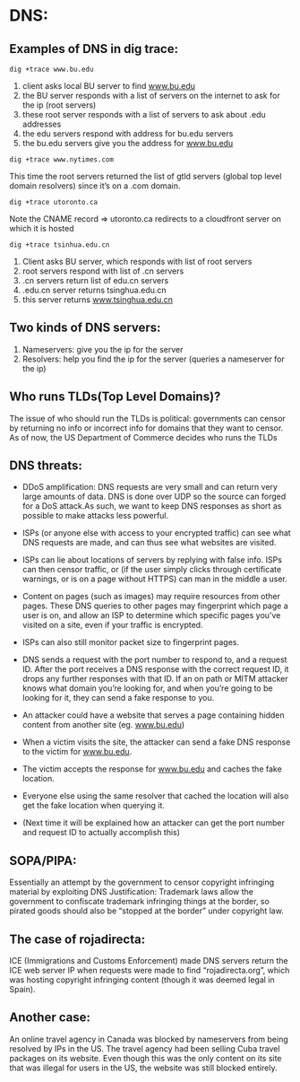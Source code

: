 # DNS:
## Examples of DNS in dig trace:
`dig +trace www.bu.edu`


1. client asks local BU server to find www.bu.edu
2. the BU server responds with a list of servers on the internet to ask for the ip (root servers)
3. these root server responds with a list of servers to ask about .edu addresses
4. the edu servers respond with address for bu.edu servers
5. the bu.edu servers give you the address for www.bu.edu

`dig +trace www.nytimes.com`

This time the root servers returned the list of gtld servers (global top level domain resolvers) since it’s on a .com domain.

`dig +trace utoronto.ca`

Note the CNAME record => utoronto.ca redirects to a cloudfront server on which it is hosted

`dig +trace tsinhua.edu.cn`

1. Client asks BU server, which responds with list of root servers
2. root servers respond with list of .cn servers
3. .cn servers return list of edu.cn servers
4. .edu.cn server returns tsinghua.edu.cn
5. this server returns www.tsinghua.edu.cn

## Two kinds of DNS servers:
1. Nameservers: give you the ip for the server
2. Resolvers: help you find the ip for the server (queries a nameserver for the ip)

## Who runs TLDs(Top Level Domains)?
The issue of who should run the TLDs is political: governments can censor by returning no info or incorrect info for domains that they want to censor.\
As of now, the US Department of Commerce decides who runs the TLDs


## DNS threats:
* DDoS amplification: DNS requests are very small and can return very large amounts of data. DNS is done over UDP so the source can forged for a DoS attack.As such, we want to keep DNS responses as short as possible to make attacks less powerful.

* ISPs (or anyone else with access to your encrypted traffic) can see what DNS requests are made, and can thus see what websites are visited.
* ISPs can lie about locations of servers by replying with false info. ISPs can then censor traffic, or (if the user simply clicks through certificate warnings, or is on a page without HTTPS) can man in the middle a user.
* Content on pages (such as images) may require resources from other pages. These DNS queries to other pages may fingerprint which page a user is on, and allow an ISP to determine which specific pages you’ve visited on a site, even if your traffic is encrypted.
* ISPs can also still monitor packet size to fingerprint pages.

* DNS sends a request with the port number to respond to, and a request ID. After the port receives a DNS response with the correct request ID, it drops any further responses with that ID. If an on path or MITM attacker knows what domain you’re looking for, and when you’re going to be looking for it, they can send a fake response to you.

* An attacker could have a website that serves a page containing hidden content from another site (eg. www.bu.edu)
* When a victim visits the site, the attacker can send a fake DNS response to the victim for www.bu.edu.
* The victim accepts the response for www.bu.edu and caches the fake location.
* Everyone else using the same resolver that cached the location will also get the fake location when querying it.
* (Next time it will be explained how an attacker can get the port number and request ID to actually accomplish this)

## SOPA/PIPA:
Essentially an attempt by the government to censor copyright infringing material by exploiting DNS
Justification: Trademark laws allow the government to confiscate trademark infringing things at the border, so pirated goods should also be “stopped at the border” under copyright law.

## The case of rojadirecta:
ICE (Immigrations and Customs Enforcement) made DNS servers return the ICE web server IP when requests were made to find “rojadirecta.org”, which was hosting copyright infringing content (though it was deemed legal in Spain).

## Another case:
An online travel agency in Canada was blocked by nameservers from being resolved by IPs in the US. The travel agency had been selling Cuba travel packages on its website. Even though this was the only content on its site that was illegal for users in the US, the website was still blocked entirely.

